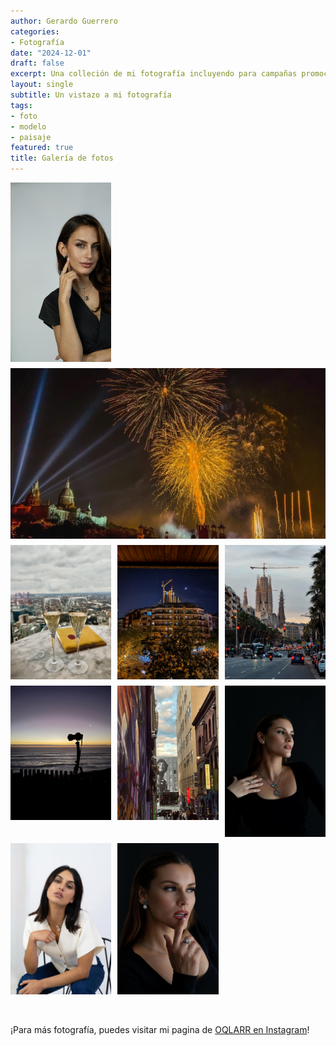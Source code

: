 ```yaml
---
author: Gerardo Guerrero
categories:
- Fotografía
date: "2024-12-01"
draft: false
excerpt: Una colleción de mi fotografía incluyendo para campañas promocionales, capturas de paisajes, entre otras cosas
layout: single
subtitle: Un vistazo a mi fotografía 
tags:
- foto
- modelo
- paisaje
featured: true
title: Galería de fotos
---
```



<div style="display: grid; grid-template-columns: repeat(auto-fit, minmax(150px, 1fr)); gap: 10px;">
  <img src="foto9.jpg" alt="Photo 9" style="width: 100%; height: auto;">
  <img src="foto1.jpg" alt="Foto 1" style="width: 100%; height: auto; grid-column: span 3;">
  <img src="foto4.jpg" alt="Photo 4" style="width: 100%; height: auto;">
  <img src="foto2.jpg" alt="Photo 2" style="width: 100%; height: auto;">
  <img src="foto3.jpg" alt="Photo 3" style="width: 100%; height: auto;">
  <img src="foto5.jpg" alt="Photo 5" style="width: 100%; height: auto;">
  <img src="foto6.jpg" alt="Photo 6" style="width: 100%; height: auto;">
  <img src="foto8.jpg" alt="Photo 8" style="width: 100%; height: auto;">
  <img src="foto7.jpg" alt="Photo 7" style="width: 100%; height: auto;">
  <img src="foto10.jpg" alt="Photo 10" style="width: 100%; height: auto;">
</div>

<br>
<br>

¡Para más fotografía, puedes visitar mi pagina de [OQLARR en Instagram](https://instagram.com/oqlarr)!
